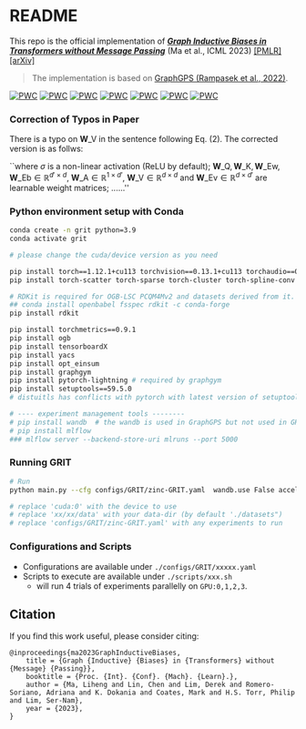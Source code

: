 # README
This repo is the official implementation of [**_Graph Inductive Biases in Transformers without Message Passing_**](https://proceedings.mlr.press/v202/ma23c.html)  (Ma et al., ICML 2023) [[PMLR]](https://proceedings.mlr.press/v202/ma23c.html) [[arXiv]](https://arxiv.org/abs/2305.17589)



> The implementation is based on [GraphGPS (Rampasek et al., 2022)](https://github.com/rampasek/GraphGPS).

[![PWC](https://img.shields.io/endpoint.svg?url=https://paperswithcode.com/badge/graph-inductive-biases-in-transformers/graph-regression-on-zinc-500k)](https://paperswithcode.com/sota/graph-regression-on-zinc-500k?p=graph-inductive-biases-in-transformers)
[![PWC](https://img.shields.io/endpoint.svg?url=https://paperswithcode.com/badge/graph-inductive-biases-in-transformers/graph-classification-on-cifar10-100k)](https://paperswithcode.com/sota/graph-classification-on-cifar10-100k?p=graph-inductive-biases-in-transformers)
[![PWC](https://img.shields.io/endpoint.svg?url=https://paperswithcode.com/badge/graph-inductive-biases-in-transformers/node-classification-on-cluster)](https://paperswithcode.com/sota/node-classification-on-cluster?p=graph-inductive-biases-in-transformers)
[![PWC](https://img.shields.io/endpoint.svg?url=https://paperswithcode.com/badge/graph-inductive-biases-in-transformers/node-classification-on-pattern)](https://paperswithcode.com/sota/node-classification-on-pattern?p=graph-inductive-biases-in-transformers)
[![PWC](https://img.shields.io/endpoint.svg?url=https://paperswithcode.com/badge/graph-inductive-biases-in-transformers/graph-regression-on-zinc-full)](https://paperswithcode.com/sota/graph-regression-on-zinc-full?p=graph-inductive-biases-in-transformers)
[![PWC](https://img.shields.io/endpoint.svg?url=https://paperswithcode.com/badge/graph-inductive-biases-in-transformers/graph-classification-on-peptides-func)](https://paperswithcode.com/sota/graph-classification-on-peptides-func?p=graph-inductive-biases-in-transformers)
[![PWC](https://img.shields.io/endpoint.svg?url=https://paperswithcode.com/badge/graph-inductive-biases-in-transformers/graph-regression-on-peptides-struct)](https://paperswithcode.com/sota/graph-regression-on-peptides-struct?p=graph-inductive-biases-in-transformers)

### Correction of Typos in Paper

There is a typo on $\mathbf{W}\_\text{V}$ in the sentence following Eq. (2). The corrected version is as follws:

``where $\sigma$ is a non-linear activation (ReLU by default); 
$\mathbf{W}\_\text{Q}, \mathbf{W}\_\text{K}, \mathbf{W}\_\text{Ew}, \mathbf{W}\_\text{Eb} \in \mathbb{R}^{d' \times d}$, $\mathbf{W}\_\text{A} \in \mathbb{R}^{1 \times d'}$,  $\mathbf{W}\_\text{V} \in \mathbb{R}^{d \times d}$ and $\mathbf{W}\_\text{Ev} \in \mathbb{R}^{d \times d'}$ are learnable weight matrices; ......''




### Python environment setup with Conda
```bash
conda create -n grit python=3.9
conda activate grit 

# please change the cuda/device version as you need

pip install torch==1.12.1+cu113 torchvision==0.13.1+cu113 torchaudio==0.12.1 --extra-index-url https://download.pytorch.org/whl/cu113 --trusted-host download.pytorch.org
pip install torch-scatter torch-sparse torch-cluster torch-spline-conv torch-geometric==2.2.0 -f https://data.pyg.org/whl/torch-1.12.1+cu113.html --trusted-host data.pyg.org

# RDKit is required for OGB-LSC PCQM4Mv2 and datasets derived from it.  
## conda install openbabel fsspec rdkit -c conda-forge
pip install rdkit

pip install torchmetrics==0.9.1
pip install ogb
pip install tensorboardX
pip install yacs
pip install opt_einsum
pip install graphgym 
pip install pytorch-lightning # required by graphgym 
pip install setuptools==59.5.0
# distuitls has conflicts with pytorch with latest version of setuptools

# ---- experiment management tools --------
# pip install wandb  # the wandb is used in GraphGPS but not used in GRIT (ours); please verify the usability before using.
# pip install mlflow 
### mlflow server --backend-store-uri mlruns --port 5000

```

### Running GRIT
```bash
# Run
python main.py --cfg configs/GRIT/zinc-GRIT.yaml  wandb.use False accelerator "cuda:0" optim.max_epoch 2000 seed 41 dataset.dir 'xx/xx/data'

# replace 'cuda:0' with the device to use
# replace 'xx/xx/data' with your data-dir (by default './datasets")
# replace 'configs/GRIT/zinc-GRIT.yaml' with any experiments to run
```

### Configurations and Scripts

- Configurations are available under `./configs/GRIT/xxxxx.yaml`
- Scripts to execute are available under `./scripts/xxx.sh`
  - will run 4 trials of experiments parallelly on `GPU:0,1,2,3`.


## Citation
If you find this work useful, please consider citing:

```
@inproceedings{ma2023GraphInductiveBiases,
	title = {Graph {Inductive} {Biases} in {Transformers} without {Message} {Passing}},
	booktitle = {Proc. {Int}. {Conf}. {Mach}. {Learn}.},
	author = {Ma, Liheng and Lin, Chen and Lim, Derek and Romero-Soriano, Adriana and K. Dokania and Coates, Mark and H.S. Torr, Philip and Lim, Ser-Nam},
	year = {2023},
}
```
